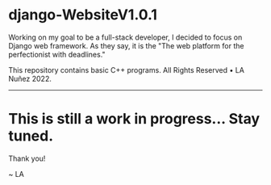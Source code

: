 # django-WebsiteV1.0.1
Working on my goal to be a full-stack developer, I decided to focus on Django web framework. As they say, it is the "The web platform for the perfectionist with deadlines." 

This repository contains basic C++ programs. All Rights Reserved • LA Nuñez 2022.

<hr>

# This is still a work in progress... Stay tuned. 

Thank you!

~ LA